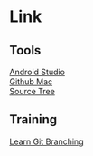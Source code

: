 # Link
## Tools
[Android Studio](http://developer.android.com/sdk/index.html)<br>
[Github Mac](https://mac.github.com/)<br>
[Source Tree](https://www.atlassian.com/ja/software/sourcetree)

## Training
[Learn Git Branching](http://pcottle.github.io/learnGitBranching/)

